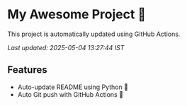 # My Awesome Project 🚀

This project is automatically updated using GitHub Actions.

_Last updated: 2025-05-04 13:27:44 IST_

## Features
- Auto-update README using Python 🐍
- Auto Git push with GitHub Actions 🤖

